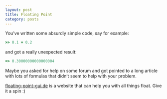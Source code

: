 ```yaml
---
layout: post
title: Floating Point
category: posts
---
```


You’ve written some absurdly simple code, say for example:

```ruby
>> 0.1 + 0.2
```

and got a really unexpected result:

```ruby
=> 0.30000000000000004
```

Maybe you asked for help on some forum and got pointed to a long
article with lots of formulas that didn’t seem to help with your
problem.

[floating-point-gui.de] is a website that can help you with all
things float. Give it a spin :)

[floating-point-gui.de]: http://floating-point-gui.de/
